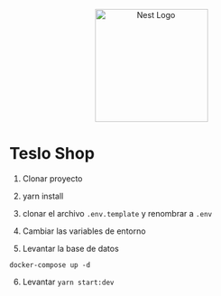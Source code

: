 <p align="center">
  <a href="http://nestjs.com/" target="blank"><img src="https://nestjs.com/img/logo-small.svg" width="200" alt="Nest Logo" /></a>
</p>


# Teslo Shop

1. Clonar proyecto

2. yarn install

3. clonar el archivo ```.env.template``` y renombrar a ```.env```

4. Cambiar las variables de entorno
5. Levantar la base de datos

```
docker-compose up -d
```
6. Levantar ```yarn start:dev```